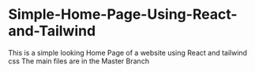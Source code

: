 # Simple-Home-Page-Using-React-and-Tailwind
This is a simple looking Home Page of a website using React and tailwind css
The main files are in the Master Branch
